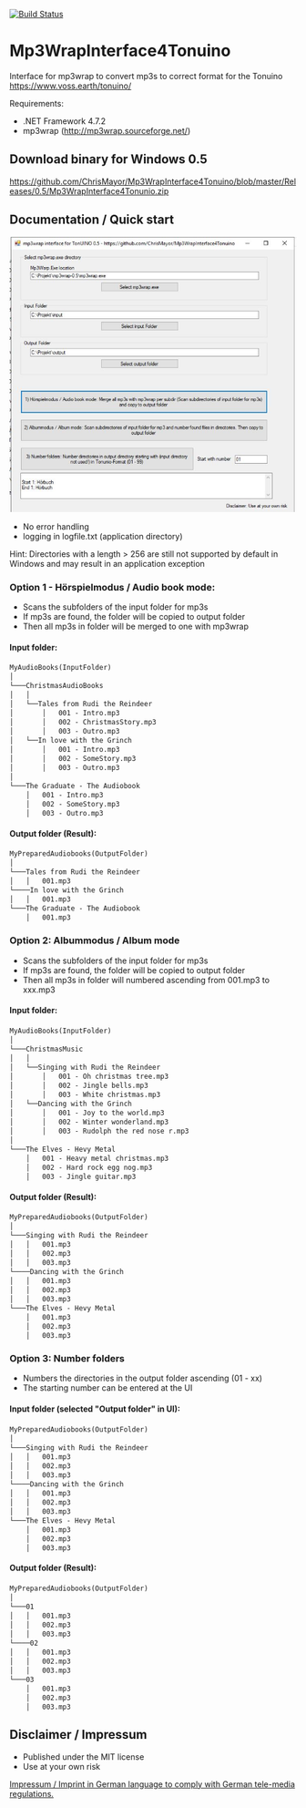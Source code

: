[![Build Status](https://dev.azure.com/ich0166/Mp3WrapInterface4Tonuino/_apis/build/status/ChrisMayor.Mp3WrapInterface4Tonuino?branchName=master)](https://dev.azure.com/ich0166/Mp3WrapInterface4Tonuino/_build/latest?definitionId=6&branchName=master)
# Mp3WrapInterface4Tonuino
Interface for mp3wrap to convert mp3s to correct format for the Tonuino https://www.voss.earth/tonuino/

Requirements:

* .NET Framework 4.7.2
* mp3wrap (http://mp3wrap.sourceforge.net/)

## Download binary for Windows 0.5

https://github.com/ChrisMayor/Mp3WrapInterface4Tonuino/blob/master/Releases/0.5/Mp3WrapInterface4Tonunio.zip

## Documentation / Quick start

<img src ="https://github.com/ChrisMayor/Mp3WrapInterface4Tonuino/blob/master/Screenshots/ton.jpg"/>

* No error handling
* logging in logfile.txt (application directory)

Hint: Directories with a length > 256 are still not supported by default in Windows and may result in an application exception

### Option 1 - Hörspielmodus / Audio book mode:

* Scans the subfolders of the input folder for mp3s
* If mp3s are found, the folder will be copied to output folder
* Then all mp3s in folder will be merged to one with mp3wrap

#### Input folder:

```
MyAudioBooks(InputFolder) 
│
└───ChristmasAudioBooks
│   │
│   └──Tales from Rudi the Reindeer
│       │   001 - Intro.mp3
│       │   002 - ChristmasStory.mp3
│       │   003 - Outro.mp3
│   └──In love with the Grinch
│       │   001 - Intro.mp3
│       │   002 - SomeStory.mp3
│       │   003 - Outro.mp3
│   
└───The Graduate - The Audiobook
    │   001 - Intro.mp3
    │   002 - SomeStory.mp3
    │   003 - Outro.mp3
```

#### Output folder (Result):

```
MyPreparedAudiobooks(OutputFolder) 
│
└───Tales from Rudi the Reindeer
│   │   001.mp3
└────In love with the Grinch
│   │   001.mp3
└───The Graduate - The Audiobook
    │   001.mp3
```

### Option 2: Albummodus / Album mode

* Scans the subfolders of the input folder for mp3s
* If mp3s are found, the folder will be copied to output folder
* Then all mp3s in folder will numbered ascending from 001.mp3 to xxx.mp3 

#### Input folder:

```
MyAudioBooks(InputFolder) 
│
└───ChristmasMusic
│   │
│   └──Singing with Rudi the Reindeer
│       │   001 - Oh christmas tree.mp3
│       │   002 - Jingle bells.mp3
│       │   003 - White christmas.mp3
│   └──Dancing with the Grinch
│       │   001 - Joy to the world.mp3
│       │   002 - Winter wonderland.mp3
│       │   003 - Rudolph the red nose r.mp3
│   
└───The Elves - Hevy Metal
    │   001 - Heavy metal christmas.mp3
    │   002 - Hard rock egg nog.mp3
    │   003 - Jingle guitar.mp3
```

#### Output folder (Result):

```
MyPreparedAudiobooks(OutputFolder) 
│
└───Singing with Rudi the Reindeer
│   │   001.mp3
│   │   002.mp3
│   │   003.mp3
└────Dancing with the Grinch
│   │   001.mp3
│   │   002.mp3
│   │   003.mp3
└───The Elves - Hevy Metal
    │   001.mp3
    │   002.mp3
    │   003.mp3
```

### Option 3: Number folders

* Numbers the directories in the output folder ascending (01 - xx)
* The starting number can be entered at the UI
#### Input folder (selected "Output folder" in UI):

```
MyPreparedAudiobooks(OutputFolder) 
│
└───Singing with Rudi the Reindeer
│   │   001.mp3
│   │   002.mp3
│   │   003.mp3
└────Dancing with the Grinch
│   │   001.mp3
│   │   002.mp3
│   │   003.mp3
└───The Elves - Hevy Metal
    │   001.mp3
    │   002.mp3
    │   003.mp3
```

#### Output folder (Result):

```
MyPreparedAudiobooks(OutputFolder) 
│
└───01
│   │   001.mp3
│   │   002.mp3
│   │   003.mp3
└────02
│   │   001.mp3
│   │   002.mp3
│   │   003.mp3
└───03
    │   001.mp3
    │   002.mp3
    │   003.mp3
```


## Disclaimer / Impressum

* Published under the MIT license
* Use at your own risk

<a href="https://github.com/ChrisMayor/Impressum">Impressum / Imprint in German language to comply with German tele-media regulations.</a>
